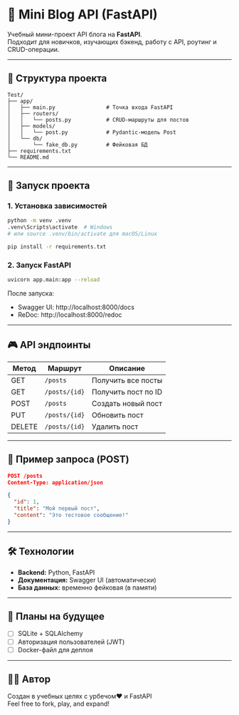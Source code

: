 # 📝 Mini Blog API (FastAPI)

Учебный мини-проект API блога на **FastAPI**.  
Подходит для новичков, изучающих бэкенд, работу с API, роутинг и CRUD-операции.

---

## 📁 Структура проекта

```
Test/
├── app/
│   ├── main.py                # Точка входа FastAPI
│   ├── routers/
│   │   └── posts.py           # CRUD-маршруты для постов
│   ├── models/
│   │   └── post.py            # Pydantic-модель Post
│   └── db/
│       └── fake_db.py         # Фейковая БД
├── requirements.txt
└── README.md
```

---

## 🚀 Запуск проекта

### 1. Установка зависимостей

```bash
python -m venv .venv
.venv\Scripts\activate  # Windows
# или source .venv/bin/activate для macOS/Linux

pip install -r requirements.txt
```

### 2. Запуск FastAPI

```bash
uvicorn app.main:app --reload
```

После запуска:
- Swagger UI: http://localhost:8000/docs
- ReDoc: http://localhost:8000/redoc

---

## 🎮 API эндпоинты

| Метод | Маршрут           | Описание              |
|-------|-------------------|------------------------|
| GET   | `/posts`          | Получить все посты     |
| GET   | `/posts/{id}`     | Получить пост по ID    |
| POST  | `/posts`          | Создать новый пост     |
| PUT   | `/posts/{id}`     | Обновить пост          |
| DELETE| `/posts/{id}`     | Удалить пост           |

---

## 🧪 Пример запроса (POST)

```json
POST /posts
Content-Type: application/json

{
  "id": 1,
  "title": "Мой первый пост",
  "content": "Это тестовое сообщение!"
}
```

---

## 🛠 Технологии

- **Backend:** Python, FastAPI
- **Документация:** Swagger UI (автоматически)
- **База данных:** временно фейковая (в памяти)

---

## 📌 Планы на будущее

- [ ] SQLite + SQLAlchemy
- [ ] Авторизация пользователей (JWT)
- [ ] Docker-файл для деплоя

---

## 👨‍💻 Автор

Создан в учебных целях с урбечом❤️ и FastAPI  
Feel free to fork, play, and expand!

